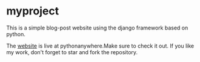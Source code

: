 # myproject
This is a simple blog-post website using the django framework based on python.

The [website](http://rupdeepfazal123.pythonanywhere.com/) is live at pythonanywhere.Make sure to check it out.
If you like my work, don't forget to star and fork the repository.
